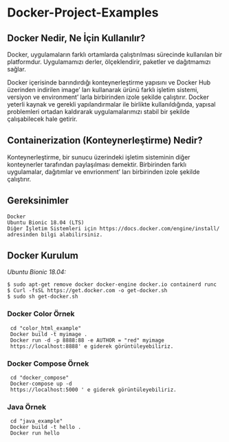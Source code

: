 # Docker-Project-Examples

## Docker Nedir, Ne İçin Kullanılır?

Docker, uygulamaların farklı ortamlarda çalıştırılması sürecinde kullanılan bir platformdur. Uygulamamızı derler, ölçeklendirir, paketler ve dağıtmamızı sağlar. 

Docker içerisinde barındırdığı konteynerleştirme yapısını ve Docker Hub üzerinden indirilen image’ ları kullanarak ürünü farklı işletim sistemi, versiyon ve environment’ larla birbirinden izole şekilde çalıştırır.
Docker yeterli kaynak ve gerekli yapılandırmalar ile birlikte kullanıldığında, yapısal problemleri ortadan kaldırarak uygulamalarımızı stabil bir şekilde çalışabilecek hale getirir.

## Containerization (Konteynerleştirme) Nedir?

Konteynerleştirme, bir sunucu üzerindeki işletim sisteminin diğer konteynerler tarafından paylaşılması demektir. Birbirinden farklı uygulamalar, dağıtımlar ve envrionment’ ları birbirinden izole şekilde çalıştırır. 


## Gereksinimler

```
Docker
Ubuntu Bionic 18.04 (LTS)
Diğer İşletim Sistemleri için https://docs.docker.com/engine/install/ adresinden bilgi alabilirsiniz. 
```

## Docker Kurulum

*Ubuntu Bionic 18.04:*
```
$ sudo apt-get remove docker docker-engine docker.io containerd runc
$ Curl -fsSL https://get.docker.com -o get-docker.sh
$ sudo sh get-docker.sh

```

### Docker Color Örnek

```
 cd "color_html_example"
 Docker build -t myimage .
 Docker run -d -p 8888:88 -e AUTHOR = "red" myimage 
 https://localhost:8888' e giderek görüntüleyebiliriz.
```
### Docker Compose Örnek
```
 cd "docker_compose"
 Docker-compose up -d
 https://localhost:5000 ' e giderek görüntüleyebiliriz.
```

### Java Örnek
```
 cd "java_example"
 Docker build -t hello .
 Docker run hello
```

